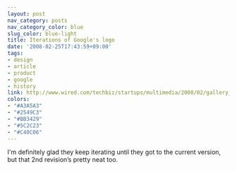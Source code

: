```yaml
---
layout: post
nav_category: posts
nav_category_color: blue
slug_color: blue-light
title: Iterations of Google's logo
date: '2008-02-25T17:43:59+09:00'
tags:
- design
- article
- product
- google
- history
link: http://www.wired.com/techbiz/startups/multimedia/2008/02/gallery_google_logos
colors:
- "#A3A5A3"
- "#2549C3"
- "#BB3429"
- "#5C2C23"
- "#C40C06"
---
```


<p>I'm definitely glad they keep iterating until they got to the current version, but that 2nd revision&rsquo;s pretty neat too.</p>
